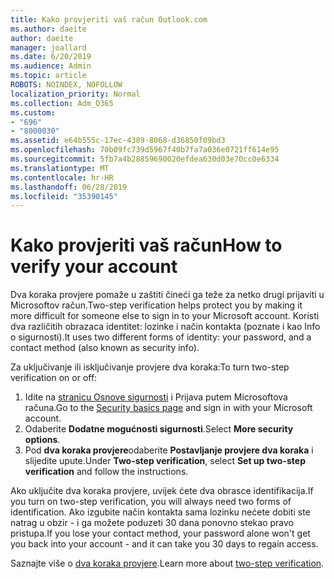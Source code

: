 ```yaml
---
title: Kako provjeriti vaš račun Outlook.com
ms.author: daeite
author: daeite
manager: joallard
ms.date: 6/20/2019
ms.audience: Admin
ms.topic: article
ROBOTS: NOINDEX, NOFOLLOW
localization_priority: Normal
ms.collection: Adm_O365
ms.custom:
- "696"
- "8000030"
ms.assetid: e64b555c-17ec-4389-8068-d36850f09bd3
ms.openlocfilehash: 70b09fc739d5967f40b7fa7a036e0721ff614e95
ms.sourcegitcommit: 5fb7a4b28859690020efdea630d03e70cc0e6334
ms.translationtype: MT
ms.contentlocale: hr-HR
ms.lasthandoff: 06/28/2019
ms.locfileid: "35390145"
---
```

# <a name="how-to-verify-your-account"></a><span data-ttu-id="71393-102">Kako provjeriti vaš račun</span><span class="sxs-lookup"><span data-stu-id="71393-102">How to verify your account</span></span>

<span data-ttu-id="71393-103">Dva koraka provjere pomaže u zaštiti čineći ga teže za netko drugi prijaviti u Microsoftov račun.</span><span class="sxs-lookup"><span data-stu-id="71393-103">Two-step verification helps protect you by making it more difficult for someone else to sign in to your Microsoft account.</span></span> <span data-ttu-id="71393-104">Koristi dva različitih obrazaca identitet: lozinke i način kontakta (poznate i kao Info o sigurnosti).</span><span class="sxs-lookup"><span data-stu-id="71393-104">It uses two different forms of identity: your password, and a contact method (also known as security info).</span></span>
  
<span data-ttu-id="71393-105">Za uključivanje ili isključivanje provjere dva koraka:</span><span class="sxs-lookup"><span data-stu-id="71393-105">To turn two-step verification on or off:</span></span>
  
1. <span data-ttu-id="71393-106">Idite na [stranicu Osnove sigurnosti](https://go.microsoft.com/fwlink/?linkid=842325) i Prijava putem Microsoftova računa.</span><span class="sxs-lookup"><span data-stu-id="71393-106">Go to the [Security basics page](https://go.microsoft.com/fwlink/?linkid=842325) and sign in with your Microsoft account.</span></span>
2. <span data-ttu-id="71393-107">Odaberite **Dodatne mogućnosti sigurnosti**.</span><span class="sxs-lookup"><span data-stu-id="71393-107">Select **More security options**.</span></span>
3. <span data-ttu-id="71393-108">Pod **dva koraka provjere**odaberite **Postavljanje provjere dva koraka** i slijedite upute.</span><span class="sxs-lookup"><span data-stu-id="71393-108">Under **Two-step verification**, select **Set up two-step verification** and follow the instructions.</span></span>

<span data-ttu-id="71393-109">Ako uključite dva koraka provjere, uvijek ćete dva obrasce identifikacija.</span><span class="sxs-lookup"><span data-stu-id="71393-109">If you turn on two-step verification, you will always need two forms of identification.</span></span> <span data-ttu-id="71393-110">Ako izgubite način kontakta sama lozinku nećete dobiti ste natrag u obzir - i ga možete poduzeti 30 dana ponovno stekao pravo pristupa.</span><span class="sxs-lookup"><span data-stu-id="71393-110">If you lose your contact method, your password alone won't get you back into your account - and it can take you 30 days to regain access.</span></span>
  
<span data-ttu-id="71393-111">Saznajte više o [dva koraka provjere](https://go.microsoft.com/fwlink/?linkid=872270).</span><span class="sxs-lookup"><span data-stu-id="71393-111">Learn more about [two-step verification](https://go.microsoft.com/fwlink/?linkid=872270).</span></span>
  